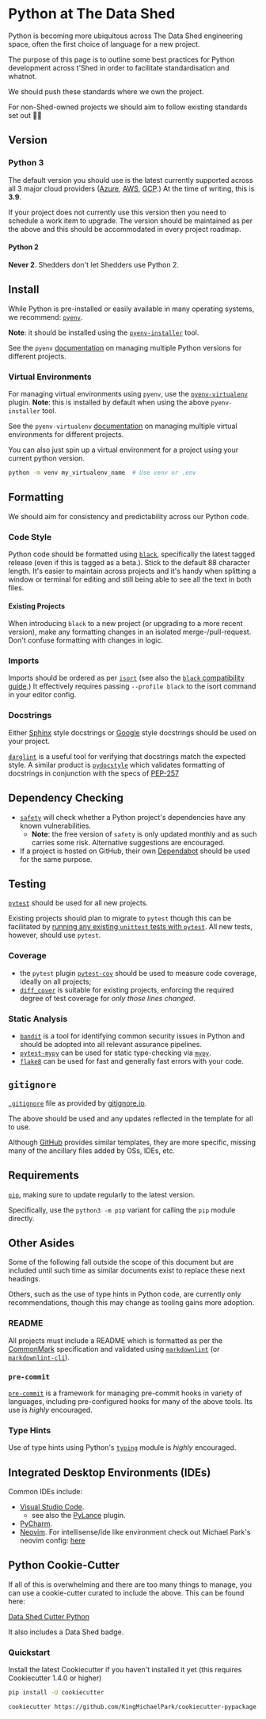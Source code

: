 # Python at The Data Shed

Python is becoming more ubiquitous across The Data Shed engineering space, often
the first choice of language for a new project.

The purpose of this page is to outline some best practices for Python development
across t'Shed in order to facilitate standardisation and whatnot.

We should push these standards where we own the project.

For non-Shed-owned projects we should aim to follow existing standards set out 🤷‍♂️

## Version

### Python 3

The default version you should use is the latest currently supported across all
3 major cloud providers
([Azure](https://docs.microsoft.com/en-us/azure/azure-functions/functions-reference-python?tabs=asgi%2Cazurecli-linux%2Capplication-level#python-version),
[AWS](https://docs.aws.amazon.com/lambda/latest/dg/lambda-python.html),
[GCP](https://cloud.google.com/functions/docs/concepts/python-runtime).)
At the time of writing, this is **3.9**.

If your project does not currently use this version then you need to schedule a
work item to upgrade. The version should be maintained as per the above and this
should be accommodated in every project roadmap.

#### Python 2

**Never 2**. Shedders don't let Shedders use Python 2.

## Install

While Python is pre-installed or easily available in many operating systems, we
recommend: [`pyenv`](https://github.com/pyenv/pyenv).

**Note**: it should be installed using the [`pyenv-installer`](https://github.com/pyenv/pyenv-installer)
tool.

See the `pyenv` [documentation](https://github.com/pyenv/pyenv#choosing-the-python-version)
on managing multiple Python versions for different projects.

### Virtual Environments

For managing virtual environments using `pyenv`, use the [`pyenv-virtualenv`](https://github.com/pyenv/pyenv-virtualenv)
plugin. **Note**: this is installed by default when using the above `pyenv-installer`
tool.

See the `pyenv-virtualenv` [documentation](https://github.com/pyenv/pyenv-virtualenv#activate-virtualenv)
on managing multiple virtual environments for different projects.

You can also just spin up a virtual environment for a project using your current python version.

```bash
python -m venv my_virtualenv_name  # Use venv or .env
```

## Formatting

We should aim for consistency and predictability across our Python code.

### Code Style

Python code should be formatted using [`black`](https://pypi.org/project/black/),
specifically the latest tagged release (even if this is tagged as a beta.). Stick to
the default 88 character length. It's easier to maintain across projects and it's handy
when splitting a window or terminal for editing and still being able to see all
the text in both files.

#### Existing Projects

When introducing `black` to a new project (or upgrading to a more recent version),
make any formatting changes in an isolated merge-/pull-request. Don't confuse
formatting with changes in logic.

### Imports

Imports should be ordered as per [`isort`](https://pypi.org/project/isort/) (see
also the [`black` compatibility guide](https://pycqa.github.io/isort/docs/configuration/black_compatibility.html).) It effectively requires passing `--profile black` to the isort
command in your editor config.

### Docstrings

Either [Sphinx](https://sphinx-rtd-tutorial.readthedocs.io/en/latest/docstrings.html)
style docstrings or [Google](https://google.github.io/styleguide/pyguide.html) style docstrings
should be used on your project.

[`darglint`](https://github.com/terrencepreilly/darglint) is a useful tool for
verifying that docstrings match the expected style. A similar product is
[`pydocstyle`](https://github.com/pycqa/pydocstyle) which validates formatting of docstrings
in conjunction with the specs of [PEP-257](http://www.python.org/dev/peps/pep-0257/)

## Dependency Checking

- [`safety`](https://pyup.io/safety/) will check whether a Python project's
  dependencies have any known vulnerabilities.
  - **Note**: the free version of `safety` is only updated monthly and as such
    carries some risk. Alternative suggestions are encouraged.
- If a project is hosted on GitHub, their own
  [Dependabot](https://github.com/dependabot) should be used for the same
  purpose.

## Testing

[`pytest`](https://docs.pytest.org/) should be used for all new projects.

Existing projects should plan to migrate to `pytest` though this can be
facilitated by
[running any existing `unittest` tests with `pytest`](https://docs.pytest.org/en/6.2.x/unittest.html).
All new tests, however, should use `pytest`.

### Coverage

- the `pytest` plugin [`pytest-cov`](https://github.com/pytest-dev/pytest-cov)
  should be used to measure code coverage, ideally on all projects;
- [`diff_cover`](https://github.com/Bachmann1234/diff_cover) is suitable for
  existing projects, enforcing the required degree of test coverage for _only
  those lines changed_.

### Static Analysis

- [`bandit`](https://github.com/PyCQA/bandit) is a tool for identifying common
  security issues in Python and should be adopted into all relevant assurance
  pipelines.
- [`pytest-mypy`](https://github.com/dbader/pytest-mypy) can be used for static
  type-checking via [`mypy`](http://mypy-lang.org/).
- [`flake8`](https://flake8.pycqa.org/en/latest/) can be used for fast and generally
  fast errors with your code.

## `gitignore`

[`.gitignore`](https://www.toptal.com/developers/gitignore/api/windows,linux,macos,vim,emacs,sublimetext,intellij,pycharm,visualstudiocode,python)
file as provided by [gitignore.io](https://gitignore.io/).

The above should be used and any updates reflected in the template for all to use.

Although [GitHub](https://github.com/github/gitignore) provides similar templates,
they are more specific, missing many of the ancillary files added by OSs, IDEs,
etc.

## Requirements

[`pip`](https://github.com/pypa/pip), making sure to update regularly to the latest
version.

Specifically, use the `python3 -m pip` variant for calling the `pip` module directly.

## Other Asides

Some of the following fall outside the scope of this document but are included
until such time as similar documents exist to replace these next headings.

Others, such as the use of type hints in Python code, are currently only
recommendations, though this may change as tooling gains more adoption.

### README

All projects must include a README which is formatted as per the [CommonMark](https://commonmark.org/)
specification and validated using [`markdownlint`](https://github.com/DavidAnson/markdownlint)
(or [`markdownlint-cli`](https://github.com/igorshubovych/markdownlint-cli)).

### `pre-commit`

[`pre-commit`](https://pre-commit.com/) is a framework for managing pre-commit
hooks in variety of languages, including pre-configured hooks for many of the
above tools. Its use is _highly_ encouraged.

### Type Hints

Use of type hints using Python's
[`typing`](https://docs.python.org/3/library/typing.html) module is _highly_
encouraged.

## Integrated Desktop Environments (IDEs)

Common IDEs include:

- [Visual Studio Code](https://code.visualstudio.com/).
  - see also the [PyLance](https://marketplace.visualstudio.com/items?itemName=ms-python.vscode-pylance)
    plugin.
- [PyCharm](https://www.jetbrains.com/pycharm/).
- [Neovim](https://github.com/neovim/neovim/). For intellisense/ide like environment check out Michael Park's
  neovim config: [here](https://gitlab.com/of_jorts/dotfiles/-/tree/main/nvim/.config/nvim)

## Python Cookie-Cutter

If all of this is overwhelming and there are too many things to manage, you can use
a cookie-cutter curated to include the above. This can be found here:

[Data Shed Cutter Python](https://github.com/KingMichaelPark/cookiecutter-pypackage)

It also includes a Data Shed badge.

### Quickstart


Install the latest Cookiecutter if you haven't installed it yet (this requires
Cookiecutter 1.4.0 or higher)

```bash
pip install -U cookiecutter

cookiecutter https://github.com/KingMichaelPark/cookiecutter-pypackage.git
```
